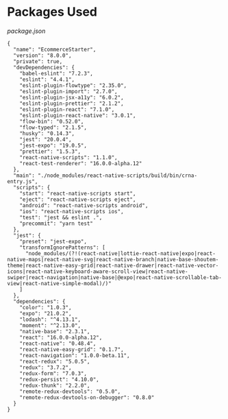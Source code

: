 # Packages Used

_package.json_

<pre class="line-numbers"><code class="language-json">{
  "name": "EcommerceStarter",
  "version": "8.0.0",
  "private": true,
  "devDependencies": {
    "babel-eslint": "7.2.3",
    "eslint": "4.4.1",
    "eslint-plugin-flowtype": "2.35.0",
    "eslint-plugin-import": "2.7.0",
    "eslint-plugin-jsx-a11y": "6.0.2",
    "eslint-plugin-prettier": "2.1.2",
    "eslint-plugin-react": "7.1.0",
    "eslint-plugin-react-native": "3.0.1",
    "flow-bin": "0.52.0",
    "flow-typed": "2.1.5",
    "husky": "0.14.3",
    "jest": "20.0.4",
    "jest-expo": "19.0.5",
    "prettier": "1.5.3",
    "react-native-scripts": "1.1.0",
    "react-test-renderer": "16.0.0-alpha.12"
  },
  "main": "./node_modules/react-native-scripts/build/bin/crna-entry.js",
  "scripts": {
    "start": "react-native-scripts start",
    "eject": "react-native-scripts eject",
    "android": "react-native-scripts android",
    "ios": "react-native-scripts ios",
    "test": "jest && eslint .",
    "precommit": "yarn test"
  },
  "jest": {
    "preset": "jest-expo",
    "transformIgnorePatterns": [
      "node_modules/(?!(react-native|lottie-react-native|expo|react-native-maps|react-native-svg|react-native-branch|native-base-shoutem-theme|react-native-easy-grid|react-native-drawer|react-native-vector-icons|react-native-keyboard-aware-scroll-view|react-native-swiper|react-navigation|native-base|@expo|react-native-scrollable-tab-view|react-native-simple-modal)/)"
    ]
  },
  "dependencies": {
    "color": "1.0.3",
    "expo": "21.0.2",
    "lodash": "^4.13.1",
    "moment": "^2.13.0",
    "native-base": "2.3.1",
    "react": "16.0.0-alpha.12",
    "react-native": "0.48.4",
    "react-native-easy-grid": "0.1.7",
    "react-navigation": "1.0.0-beta.11",
    "react-redux": "5.0.5",
    "redux": "3.7.2",
    "redux-form": "7.0.3",
    "redux-persist": "4.10.0",
    "redux-thunk": "2.2.0",
    "remote-redux-devtools": "0.5.0",
    "remote-redux-devtools-on-debugger": "0.8.0"
  }
}</code></pre>
